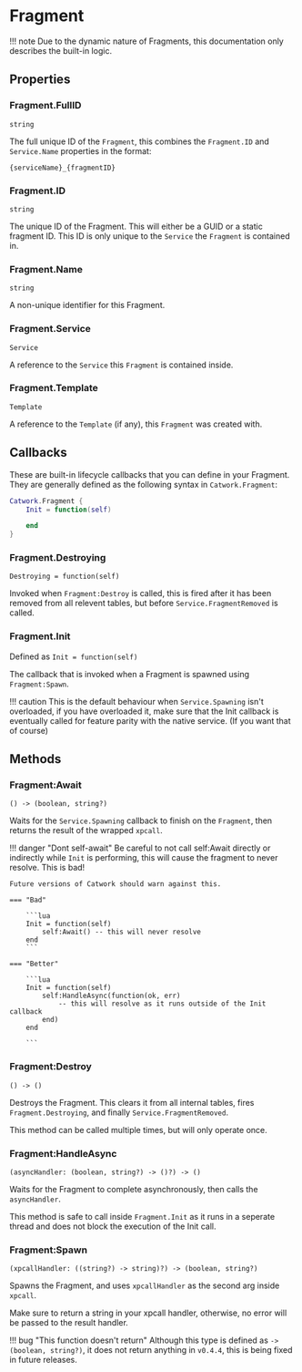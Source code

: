 # Fragment

!!! note
	Due to the dynamic nature of Fragments, this documentation only describes
	the built-in logic.

## Properties

### Fragment.FullID

`string`

The full unique ID of the `Fragment`, this combines the `Fragment.ID` and
`Service.Name` properties in the format:

```
{serviceName}_{fragmentID}
```

### Fragment.ID

`string`

The unique ID of the Fragment. This will either be a GUID or a static fragment
ID. This ID is only unique to the `Service` the `Fragment` is contained in.

### Fragment.Name

`string`

A non-unique identifier for this Fragment.

### Fragment.Service

`Service`

A reference to the `Service` this `Fragment` is contained inside.

### Fragment.Template

`Template`

A reference to the `Template` (if any), this `Fragment` was created with.

## Callbacks

These are built-in lifecycle callbacks that you can define in your Fragment.
They are generally defined as the following syntax in `Catwork.Fragment`:

```lua
Catwork.Fragment {
	Init = function(self)

	end
}
```

### Fragment.Destroying

`Destroying = function(self)`

Invoked when `Fragment:Destroy` is called, this is fired after it has been
removed from all relevent tables, but before `Service.FragmentRemoved` is called.

### Fragment.Init

Defined as `Init = function(self)`

The callback that is invoked when a Fragment is spawned using `Fragment:Spawn`.

!!! caution
	This is the default behaviour when `Service.Spawning` isn't overloaded, if you
	have overloaded it, make sure that the Init callback is eventually called
	for feature parity with the native service. (If you want that of course)



## Methods

### Fragment:Await

`() -> (boolean, string?)`

Waits for the `Service.Spawning` callback to finish on the `Fragment`, then
returns the result of the wrapped `xpcall`.

!!! danger "Dont self-await"
	Be careful to not call self:Await directly or indirectly while `Init` is
	performing, this will cause the fragment to never resolve. This is bad!

	Future versions of Catwork should warn against this.

	=== "Bad"

		```lua
		Init = function(self)
			self:Await() -- this will never resolve
		end
		```

	=== "Better"

		```lua
		Init = function(self)
			self:HandleAsync(function(ok, err)
				-- this will resolve as it runs outside of the Init callback
			end)
		end

		```

### Fragment:Destroy

`() -> ()`

Destroys the Fragment. This clears it from all internal tables, fires
`Fragment.Destroying`, and finally `Service.FragmentRemoved`.

This method can be called multiple times, but will only operate once.

### Fragment:HandleAsync

`(asyncHandler: (boolean, string?) -> ()?) -> ()`

Waits for the Fragment to complete asynchronously, then calls the `asyncHandler`.

This method is safe to call inside `Fragment.Init` as it runs in a seperate thread
and does not block the execution of the Init call.

### Fragment:Spawn

`(xpcallHandler: ((string?) -> string)?) -> (boolean, string?)`

Spawns the Fragment, and uses `xpcallHandler` as the second arg inside `xpcall`.

Make sure to return a string in your xpcall handler, otherwise, no error will be
passed to the result handler.

!!! bug "This function doesn't return"
	Although this type is defined as `-> (boolean, string?)`, it does not
	return anything in `v0.4.4`, this is being fixed in future releases.